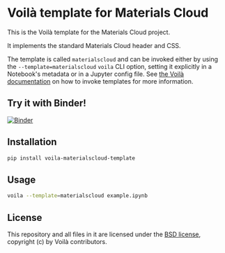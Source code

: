 # Voilà template for Materials Cloud  

This is the Voilà template for the Materials Cloud project.

It implements the standard Materials Cloud header and CSS.

The template is called `materialscloud` and can be invoked either by using the `--template=materialscloud` `voila` CLI option, setting it explicitly in a Notebook's metadata or in a Jupyter config file.
See [the Voilà documentation](https://voila.readthedocs.io/en/stable/customize.html#controlling-the-nbconvert-template) on how to invoke templates for more information.

## Try it with Binder!

[![Binder](https://mybinder.org/badge_logo.svg)](https://mybinder.org/v2/gh/materialscloud-org/voila-materialscloud-template/develop?urlpath=%2Fvoila%2Frender%2Fexample-notebooks%2Fexample.ipynb)

## Installation

```bash
pip install voila-materialscloud-template
```

## Usage

```bash
voila --template=materialscloud example.ipynb
```

## License

This repository and all files in it are licensed under the [BSD license](LICENSE), copyright (c) by Voilà contributors.
